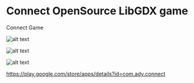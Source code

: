 # Connect OpenSource LibGDX game
Connect Game

![alt text](https://lh3.googleusercontent.com/_7KLKqU227ph2oKSGKEI1NXLjxPC2h3oQmI0kEyGPm61GNVG_V_j5XxJwvcgeOGJvY8=w1920-h888-rw)


![alt text](http://url/to/img.png)


![alt text](http://url/to/img.png)



https://play.google.com/store/apps/details?id=com.ady.connect
